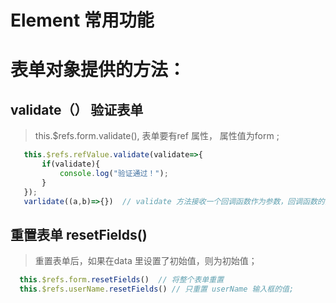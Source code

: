 # Element 常用功能


# 表单对象提供的方法：
##  validate（） 验证表单
> this.$refs.form.validate(), 表单要有ref 属性， 属性值为form  ;
```javascript
   this.$refs.refValue.validate(validate=>{
       if(validate){
           console.log("验证通过！");
       }
   });
   varlidate((a,b)=>{})  // validate 方法接收一个回调函数作为参数，回调函数的两个参数，分别表示校验的结果，和校验不通过的字段
```

##  重置表单 resetFields()
> 重置表单后，如果在data 里设置了初始值，则为初始值；

```javascript
  this.$refs.form.resetFields()  // 将整个表单重置
  this.$refs.userName.resetFields() // 只重置 userName 输入框的值;

```